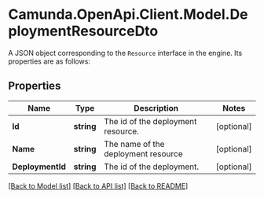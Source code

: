# Camunda.OpenApi.Client.Model.DeploymentResourceDto
A JSON object corresponding to the `Resource` interface in the engine. Its properties are as follows:

## Properties

Name | Type | Description | Notes
------------ | ------------- | ------------- | -------------
**Id** | **string** | The id of the deployment resource. | [optional] 
**Name** | **string** | The name of the deployment resource | [optional] 
**DeploymentId** | **string** | The id of the deployment. | [optional] 

[[Back to Model list]](../README.md#documentation-for-models) [[Back to API list]](../README.md#documentation-for-api-endpoints) [[Back to README]](../README.md)

